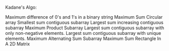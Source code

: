 Kadane's Algo:

Maximum difference of 0's and 1's in a binary string
Maximum Sum Circular array
Smallest sum contiguous subarray
Largest sum increasing contiguous subarray
Maximum Product Subarray
Largest sum contiguous subarray with only non-negative elements.
Largest sum contiguous subarray with unique elements.
Maximum Alternating Sum Subarray
Maximum Sum Rectangle In A 2D Matrix
